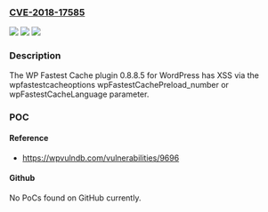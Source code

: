 ### [CVE-2018-17585](https://cve.mitre.org/cgi-bin/cvename.cgi?name=CVE-2018-17585)
![](https://img.shields.io/static/v1?label=Product&message=n%2Fa&color=blue)
![](https://img.shields.io/static/v1?label=Version&message=n%2Fa&color=blue)
![](https://img.shields.io/static/v1?label=Vulnerability&message=n%2Fa&color=brighgreen)

### Description

The WP Fastest Cache plugin 0.8.8.5 for WordPress has XSS via the wpfastestcacheoptions wpFastestCachePreload_number or wpFastestCacheLanguage parameter.

### POC

#### Reference
- https://wpvulndb.com/vulnerabilities/9696

#### Github
No PoCs found on GitHub currently.

